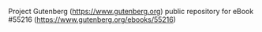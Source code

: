 Project Gutenberg (https://www.gutenberg.org) public repository for
eBook #55216 (https://www.gutenberg.org/ebooks/55216)
